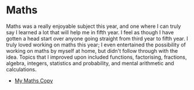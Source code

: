 <html>
<h1>Maths</h1>
<body>
  <p>Maths was a really enjoyable subject this year, and one where I can truly say I learned a lot that will help me in fifth year. I feel as though I have gotten a head start over anyone going straight from third year to fifth year. I truly loved working on maths this year; I even entertained the possibility of working on maths by myself at home, but didn't follow through with the idea. Topics that I improved upon included functions, factorising, fractions, algebra, integers, statistics and probability, and mental arithmetic and calculations.</p>
  <ul><li><a href = "/pictures/Maths Copy.pdf" target = "_blank">My Maths Copy</a></li></ul>
</body>
</html>
